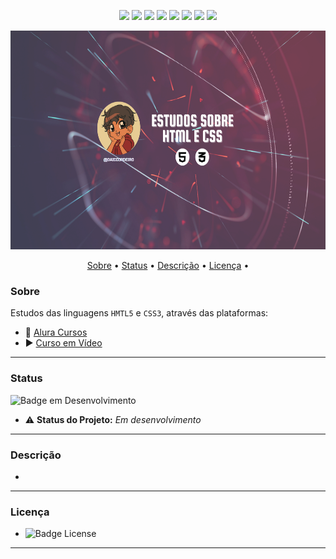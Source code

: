 <p align="center">
<img src="https://img.shields.io/static/v1?label=HTML&message=Framework&color=red&style=flat&logo=HTML5">
<img src="http://img.shields.io/static/v1?label=CSS&message=Framework&color=red&style=flat&logo=CSS3">
<img src="https://img.shields.io/github/commits-since/daiccordeiro/curso-frontend-html-css-2022/v1.0.svg">
<img src="https://img.shields.io/github/forks/daiccordeiro/curso-frontend-html-css-2022">
<img src="https://img.shields.io/github/stars/daiccordeiro/curso-frontend-html-css-2022">
<img src="https://img.shields.io/github/last-commit/daiccordeiro/curso-frontend-html-css-2022">
<img src="https://img.shields.io/github/license/daiccordeiro/curso-frontend-html-css-2022">
<img src="http://img.shields.io/static/v1?label=Status&message=Em%20Desenvolvimento&color=yellow&style=flat&logo">
</p>

<!--![Badge HTML5](https://img.shields.io/static/v1?label=HTML&message=Framework&color=red&style=flat&logo=HTML5) ![Badge CSS3](http://img.shields.io/static/v1?label=CSS&message=Framework&color=red&style=flat&logo=CSS3) [![GitHub Commits](https://badgen.net/github/commits/Naereen/Strapdown.js)](https://github.com/daiccordeiro/Naereen/StrapDown.js/commit/) [![GitHub Forks](https://img.shields.io/github/forks/daiccordeiro/Estudos-html-css)](https://github.com/daiccordeiro/Estudos-html-css/network) [![GitHub Stars](https://img.shields.io/github/stars/daiccordeiro/Estudos-html-css)](https://github.com/daiccordeiro/Estudos-html-css/stargazers) [![GitHub License](https://img.shields.io/github/license/daiccordeiro/Estudos-html-css)](https://github.com/daiccordeiro/Estudos-html-css/blob/main/LICENSE) ![Badge em Desenvolvimento](http://img.shields.io/static/v1?label=Status&message=Em%20Desenvolvimento&color=yellow&style=flat&logo) 
[![GitHub issues](https://img.shields.io/github/issues/daiccordeiro/Estudos-html-css)](https://github.com/daiccordeiro/Estudos-html-css/issues)-->

<p align="center">
<img src="https://raw.githubusercontent.com/daiccordeiro/midias/main/imgs/banner-github/banner-html.png" alt="banner-html-css" width=850 height=350>
</p>

<p align="center">
 <a href="#sobre">Sobre</a> • 
 <a href="#status">Status</a> •
 <a href="#descrição">Descrição</a> • 
 <!--<a href="#contribuicao">Contribuição</a> • -->
 <a href="#licença">Licença</a> • 
 <!--<a href="#autor">Autor</a> -->
</p>

### Sobre
Estudos das linguagens `HMTL5` e `CSS3`, através das plataformas:
- :rocket: [Alura Cursos](https://cursos.alura.com.br/) 
- :arrow_forward: [Curso em Vídeo](https://www.youtube.com/c/CursoemV%C3%ADdeo)
---

### Status
![Badge em Desenvolvimento](http://img.shields.io/static/v1?label=Status&message=Em%20Desenvolvimento&color=yellow&style=flat&logo)
- :warning: **Status do Projeto:** *Em desenvolvimento*
--- 

### Descrição
-  
---

### Licença
- ![Badge License](http://img.shields.io/static/v1?label=License&message=MIT&color=GREEN&style=flat&logo=MIT)
---

<!--### Autor-->

<!--#239120 

#E60012 vermelho pinterest

#1DB954 verde spotify

#33CCFF azul waze

#5C2D91 roxo visual studio

?style=for-the-badge&logo=appveyor 

?style=flat&logo=appveyor
-->
